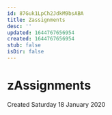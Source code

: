 ```yaml
---
id: 87Guk1LpCh2JdkM9bsABA
title: Zassignments
desc: ''
updated: 1644767656954
created: 1644767656954
stub: false
isDir: false
---
```

# zAssignments
Created Saturday 18 January 2020


